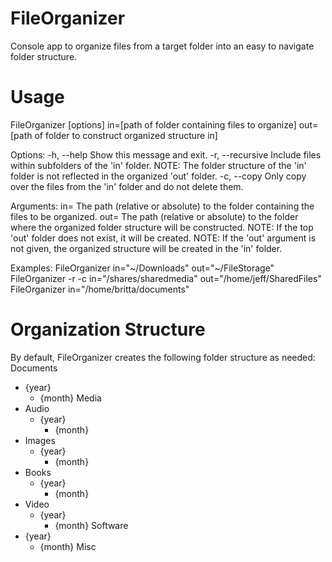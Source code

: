 # FileOrganizer
Console app to organize files from a target folder into an easy to navigate folder structure.

# Usage
FileOrganizer [options] in=[path of folder containing files to organize] out=[path of folder to construct organized structure in]

Options:
  -h, --help         Show this message and exit.
  -r, --recursive    Include files within subfolders of the 'in' folder.
                       NOTE: The folder structure of the 'in' folder is not reflected in the organized 'out' folder.
  -c, --copy         Only copy over the files from the 'in' folder and do not delete them.

Arguments:
  in=                The path (relative or absolute) to the folder containing the files to be organized.
  out=               The path (relative or absolute) to the folder where the organized folder structure will be constructed.
                       NOTE: If the top 'out' folder does not exist, it will be created.
                       NOTE: If the 'out' argument is not given, the organized structure will be created in the 'in' folder.

Examples:
  FileOrganizer in="~/Downloads" out="~/FileStorage"
  FileOrganizer -r -c in="/shares/sharedmedia" out="/home/jeff/SharedFiles"
  FileOrganizer in="/home/britta/documents"

# Organization Structure
By default, FileOrganizer creates the following folder structure as needed:
Documents
  - {year}
    - {month}
Media
  - Audio
    - {year}
      - {month}
  - Images
    - {year}
      - {month}
  - Books
    - {year}
      - {month}
  - Video
    - {year}
      - {month}
Software
  - {year}
    - {month}
Misc
